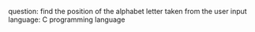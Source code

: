 question:
find the position of the alphabet letter taken from the user input
language:
C programming language 
